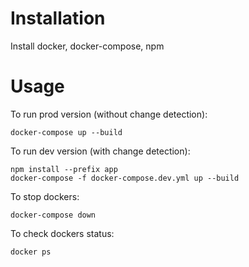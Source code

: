 # Installation

Install docker, docker-compose, npm

# Usage

To run prod version (without change detection):

```
docker-compose up --build
```

To run dev version (with change detection):

```
npm install --prefix app
docker-compose -f docker-compose.dev.yml up --build
```

To stop dockers:

```
docker-compose down
```

To check dockers status:

```
docker ps
```